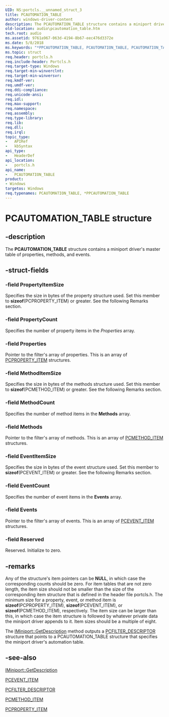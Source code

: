 ```yaml
---
UID: NS:portcls.__unnamed_struct_3
title: PCAUTOMATION_TABLE
author: windows-driver-content
description: The PCAUTOMATION_TABLE structure contains a miniport driver's master table of properties, methods, and events.
old-location: audio\pcautomation_table.htm
tech.root: audio
ms.assetid: 9761a967-063d-4194-8b67-eec476d3372e
ms.date: 5/8/2018
ms.keywords: "*PPCAUTOMATION_TABLE, PCAUTOMATION_TABLE, PCAUTOMATION_TABLE structure [Audio Devices], PPCAUTOMATION_TABLE, PPCAUTOMATION_TABLE structure pointer [Audio Devices], audio.pcautomation_table, audpc-struct_2322a469-8fd0-4c56-b8d2-df6cf8b8d1dd.xml, portcls/PCAUTOMATION_TABLE, portcls/PPCAUTOMATION_TABLE"
ms.topic: struct
req.header: portcls.h
req.include-header: Portcls.h
req.target-type: Windows
req.target-min-winverclnt: 
req.target-min-winversvr: 
req.kmdf-ver: 
req.umdf-ver: 
req.ddi-compliance: 
req.unicode-ansi: 
req.idl: 
req.max-support: 
req.namespace: 
req.assembly: 
req.type-library: 
req.lib: 
req.dll: 
req.irql: 
topic_type:
-	APIRef
-	kbSyntax
api_type:
-	HeaderDef
api_location:
-	portcls.h
api_name:
-	PCAUTOMATION_TABLE
product:
- Windows
targetos: Windows
req.typenames: PCAUTOMATION_TABLE, *PPCAUTOMATION_TABLE
---
```


# PCAUTOMATION_TABLE structure


## -description


The <b>PCAUTOMATION_TABLE</b> structure contains a miniport driver's master table of properties, methods, and events.


## -struct-fields




### -field PropertyItemSize

Specifies the size in bytes of the property structure used. Set this member to <b>sizeof</b>(PCPROPERTY_ITEM) or greater. See the following Remarks section.


### -field PropertyCount

Specifies the number of property items in the <i>Properties</i> array.


### -field Properties

Pointer to the filter's array of properties. This is an array of <a href="https://msdn.microsoft.com/library/windows/hardware/ff537722">PCPROPERTY_ITEM</a> structures.


### -field MethodItemSize

Specifies the size in bytes of the methods structure used. Set this member to <b>sizeof</b>(PCMETHOD_ITEM) or greater. See the following Remarks section.


### -field MethodCount

Specifies the number of method items in the <b>Methods</b> array.


### -field Methods

Pointer to the filter's array of methods. This is an array of <a href="https://msdn.microsoft.com/library/windows/hardware/ff537704">PCMETHOD_ITEM</a> structures.


### -field EventItemSize

Specifies the size in bytes of the event structure used. Set this member to <b>sizeof</b>(PCEVENT_ITEM) or greater. See the following Remarks section.


### -field EventCount

Specifies the number of event items in the <b>Events</b> array.


### -field Events

Pointer to the filter's array of events. This is an array of <a href="https://msdn.microsoft.com/library/windows/hardware/ff537692">PCEVENT_ITEM</a> structures.


### -field Reserved

Reserved. Initialize to zero.


## -remarks



Any of the structure's item pointers can be <b>NULL</b>, in which case the corresponding counts should be zero. For item tables that are not zero length, the item size should not be smaller than the size of the corresponding item structure that is defined in the header file portcls.h. The minimum size for a property, event, or method item is <b>sizeof</b>(PCPROPERTY_ITEM), <b>sizeof</b>(PCEVENT_ITEM), or <b>sizeof</b>(PCMETHOD_ITEM), respectively. The item size can be larger than this, in which case the item structure is followed by whatever private data the miniport driver appends to it. Item sizes should be a multiple of eight.

The <a href="https://msdn.microsoft.com/library/windows/hardware/ff536765">IMiniport::GetDescription</a> method outputs a <a href="https://msdn.microsoft.com/library/windows/hardware/ff537694">PCFILTER_DESCRIPTOR</a> structure that points to a PCAUTOMATION_TABLE structure that specifies the miniport driver's automation table.




## -see-also




<a href="https://msdn.microsoft.com/library/windows/hardware/ff536765">IMiniport::GetDescription</a>



<a href="https://msdn.microsoft.com/library/windows/hardware/ff537692">PCEVENT_ITEM</a>



<a href="https://msdn.microsoft.com/library/windows/hardware/ff537694">PCFILTER_DESCRIPTOR</a>



<a href="https://msdn.microsoft.com/library/windows/hardware/ff537704">PCMETHOD_ITEM</a>



<a href="https://msdn.microsoft.com/library/windows/hardware/ff537722">PCPROPERTY_ITEM</a>
 

 

